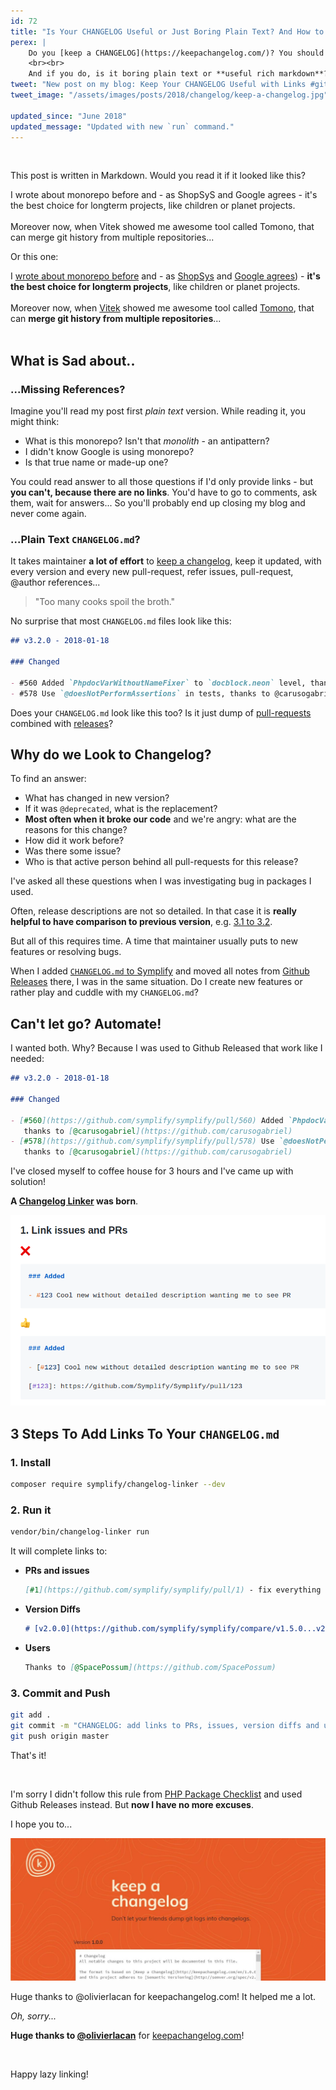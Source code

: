 ```yaml
---
id: 72
title: "Is Your CHANGELOG Useful or Just Boring Plain Text? And How to Fix That"
perex: |
    Do you [keep a CHANGELOG](https://keepachangelog.com/)? You should! I [do](https://github.com/symplify/symplify/blob/master/CHANGELOG.md), because it's the main story about the open-source package.
    <br><br>
    And if you do, is it boring plain text or **useful rich markdown**?
tweet: "New post on my blog: Keep Your CHANGELOG Useful with Links #github #changelog #dx"
tweet_image: "/assets/images/posts/2018/changelog/keep-a-changelog.jpg"

updated_since: "June 2018"
updated_message: "Updated with new `run` command."
---
```


<br>

This post is written in Markdown. Would you read it if it looked like this?

<div class="card">
    <div class="card-body">
        I wrote about monorepo before and - as ShopSyS and Google agrees - it's the best choice for longterm projects, like children or planet projects.
        <br>
        <br>
        Moreover now, when Vitek showed me awesome tool called Tomono, that can merge git history from multiple repositories...
    </div>
</div>

Or this one:

<div class="card">
    <div class="card-body">
I <a href="/blog/2017/01/31/how-monolithic-repository-in-open-source-saved-my-laziness/">wrote about monorepo before</a> and - as <a href="https://blog.shopsys.com/how-to-maintain-multiple-git-repositories-with-ease-61a5e17152e0">ShopSys</a> and <a href="https://cacm.acm.org/magazines/2016/7/204032-why-google-stores-billions-of-lines-of-code-in-a-single-repository/fulltext">Google agrees</a>) - <strong>it's the best choice for longterm projects</strong>, like children or planet projects.
    <br><br>
    Moreover now, when <a href="https://github.com/vitek-rostislav">Vitek</a> showed me awesome tool called <a href="https://github.com/unravelin/tomono">Tomono<a>, that can <strong>merge git history from multiple repositories</strong>...
    </div>
</div>

<br>

## What is Sad about..

### ...Missing References?

Imagine you'll read my post first *plain text* version. While reading it, you might think:

- What is this monorepo? Isn't that *monolith* - an antipattern?
- I didn't know Google is using monorepo?
- Is that true name or made-up one?

You could read answer to all those questions if I'd only provide links - but **you can't, because there are no links**. You'd have to go to comments, ask them, wait for answers... So you'll probably end up closing my blog and never come again.

### ...Plain Text `CHANGELOG.md`?

It takes maintainer **a lot of effort** to [keep a changelog](https://keepachangelog.com), keep it updated, with every version and every new pull-request, refer issues, pull-request, @author references...

<blockquote class="blockquote text-center mt-5 mb-5">
    "Too many cooks spoil the broth."
</blockquote>

No surprise that most `CHANGELOG.md` files look like this:


```markdown
## v3.2.0 - 2018-01-18

### Changed

- #560 Added `PhpdocVarWithoutNameFixer` to `docblock.neon` level, thanks to @carusogabriel
- #578 Use `@doesNotPerformAssertions` in tests, thanks to @carusogabriel
```

Does your `CHANGELOG.md` look like this too? Is it just dump of [pull-requests](https://github.com/symplify/symplify/issues?q=is%3Apr+is%3Aclosed) combined with [releases](https://github.com/symplify/symplify/releases)?

## Why do we Look to Changelog?

To find an answer:

- What has changed in new version?
- If it was `@deprecated`, what is the replacement?
- **Most often when it broke our code** and we're angry: what are the reasons for this change?
- How did it work before?
- Was there some issue?
- Who is that active person behind all pull-requests for this release?

I've asked all these questions when I was investigating bug in packages I used.

Often, release descriptions are not so detailed. In that case it is **really helpful to have comparison to previous version**, e.g. [3.1 to 3.2](https://github.com/symplify/symplify/compare/v3.1.0...v3.2.0).

But all of this requires time. A time that maintainer usually puts to new features or resolving bugs.

When I added [`CHANGELOG.md` to Symplify](https://github.com/symplify/symplify/blob/master/CHANGELOG.md) and moved all notes from [Github Releases](https://github.com/symplify/symplify/releases) there, I was in the same situation. Do I create new features or rather play and cuddle with my `CHANGELOG.md`?


## Can't let go? Automate!

I wanted both. Why? Because I was used to Github Released that work like I needed:

```markdown
## v3.2.0 - 2018-01-18

### Changed

- [#560](https://github.com/symplify/symplify/pull/560) Added `PhpdocVarWithoutNameFixer` to `docblock.yml` level,
   thanks to [@carusogabriel](https://github.com/carusogabriel)
- [#578](https://github.com/symplify/symplify/pull/578) Use `@doesNotPerformAssertions` in tests,
   thanks to [@carusogabriel](https://github.com/carusogabriel)
```

I've closed myself to coffee house for 3 hours and I've came up with solution!

**A [Changelog Linker](https://github.com/Symplify/ChangelogLinker) was born**.

<img src="/assets/images/posts/2018/changelog/links.png" class="img-thumbnail">

## 3 Steps To Add Links To Your `CHANGELOG.md`

### 1. Install

```bash
composer require symplify/changelog-linker --dev
```

### 2. Run it

```bash
vendor/bin/changelog-linker run
```

It will complete links to:

- **PRs and issues**
    ```markdown
    [#1](https://github.com/symplify/symplify/pull/1) - fix everything
    ```

- **Version Diffs**
    ```markdown
    # [v2.0.0](https://github.com/symplify/symplify/compare/v1.5.0...v2.0.0)
    ```

- **Users**
    ```markdown
    Thanks to [@SpacePossum](https://github.com/SpacePossum)
    ```

### 3. Commit and Push

```bash
git add .
git commit -m "CHANGELOG: add links to PRs, issues, version diffs and user names"
git push origin master
```

That's it!

<br>

I'm sorry I didn't follow this rule from [PHP Package Checklist](http://phppackagechecklist.com/#1,2,3,4,5,6,7,8,9,10,11,12,13,14) and used Github Releases instead. But **now I have no more excuses**.

I hope you to...

<a href="htts://keepachangelog.com">
    <img src="/assets/images/posts/2018/changelog/keep-a-changelog.jpg" class="img-thumbnail">
</a>

Huge thanks to @olivierlacan for keepachangelog.com! It helped me a lot.

*Oh, sorry...*

**Huge thanks to [@olivierlacan](https://github.com/olivierlacan)** for [keepachangelog.com](https://keepachangelog.com)!

<br>

Happy lazy linking!
